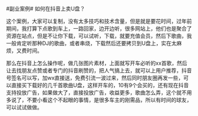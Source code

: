 #副业案例# 如何在抖音上卖U盘？

这个案例，大家可以复制，没有太多技巧和技术含量，但是就是要花时间，过年前期间，我打算下点歌到车上，一路回家，边开边听，很多网站上，他们也是聚合了资源在站点，但是不让你下载，可以试听，下载，就要充值会员，然后下歌曲，我一般肯定听那种DJ的歌曲，或者串烧，下载然后还要拷贝到U盘上，实在太麻烦，又费时间。

那么在抖音上怎么操作呢，做几张图片素材，上面就写开车必听的xx首歌，然后让去找朋友点赞或者专门的抖音刷赞的，把人气搞上去，就可以上用户推荐，抖音号签名可以写，加wx直接送，免费引流一波过来，然后同时朋友圈再发一些，可以直接买下载好的几千首歌曲U盘，这样开车的，10有9个会买的，还有现在抖音支持投放广告，如果做大了，直接投放广告，收益更多，歌曲怎么弄，这个就不用多说了，不要小看这个不起眼的事情，是很多车主的刚需品，所以有时间的球友，可以试试做做。